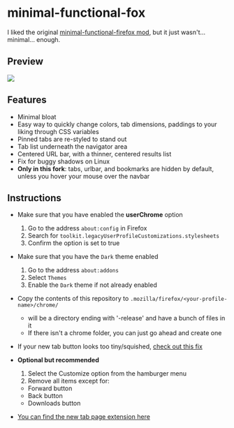 # minimal-functional-fox

I liked the original [minimal-functional-firefox mod](https://github.com/mut-ex/minimal-functional-fox), but it just wasn't... minimal... enough.

## Preview

<img src="https://media.giphy.com/media/MaD9HFKizMx0BEy8N8/giphy.gif" />

## Features

* Minimal bloat
* Easy way to quickly change colors, tab dimensions, paddings to your liking through CSS variables
* Pinned tabs are re-styled to stand out
* Tab list underneath the navigator area
* Centered URL bar, with a thinner, centered results list
* Fix for buggy shadows on Linux
* **Only in this fork**: tabs, urlbar, and bookmarks are hidden by default, unless you hover your mouse over the navbar

## Instructions

* Make sure that you have enabled the **userChrome** option
  1. Go to the address `about:config` in Firefox
  2. Search for `toolkit.legacyUserProfileCustomizations.stylesheets`
  3. Confirm the option is set to true

* Make sure that you have the `Dark` theme enabled
  1. Go to the address `about:addons`
  2. Select `Themes`
  3. Enable the `Dark` theme if not already enabled

* Copy the contents of this repository to `.mozilla/firefox/<your-profile-name>/chrome/`
  * <your-profile-name> will be a directory ending with '-release' and have a bunch of files in it
  * If there isn't a chrome folder, you can just go ahead and create one

* If your new tab button looks too tiny/squished, [check out this fix](https://www.reddit.com/r/unixporn/comments/ebchep/oc_i_created_this_userchrome_configuration_to_be/fb59g0k?utm_source=share&utm_medium=web2x)

* **Optional but recommended**
  1. Select the Customize option from the hamburger menu
  2. Remove all items except for:
    * Forward button
    * Back button
    * Downloads button

* [You can find the new tab page extension here](https://addons.mozilla.org/en-US/firefox/addon/nighttab/)
